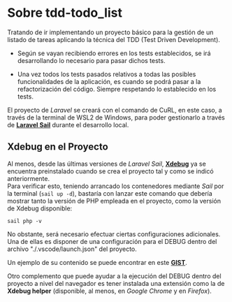 # Sobre tdd-todo_list

Tratando de ir implementando un proyecto básico para la gestión de un listado de tareas aplicando la técnica del TDD (Test Driven Development).

- Según se vayan recibiendo errores en los tests establecidos, se irá desarrollando lo necesario para pasar dichos tests.

- Una vez todos los tests pasados relativos a todas las posibles funcionalidades de la aplicación, es cuando se podrá pasar a la refactorización del código. Siempre respetando lo establecido en los tests.

El proyecto de *Laravel* se creará con el comando de CuRL, en este caso, a través de la terminal de WSL2 de Windows, para poder gestionarlo a través de **[Laravel Sail](https://laravel.com/docs/11.x/sail)** durante el desarrollo local.

## Xdebug en el Proyecto

Al menos, desde las últimas versiones de *Laravel Sail*, **[Xdebug](https://xdebug.org/)** ya se encuentra preinstalado cuando se crea el proyecto tal y como se indicó anteriormente.<br>
Para verificar esto, teniendo arrancado los contenedores mediante *Sail* por la terminal (`sail up -d`), bastaría con lanzar este comando que debería mostrar tanto la versión de PHP empleada en el proyecto, como la versión de Xdebug disponible:

    sail php -v

No obstante, será necesario efectuar ciertas configuraciones adicionales. Una de ellas es disponer de una configuración para el DEBUG dentro del archivo "./.vscode/launch.json" del proyecto.

Un ejemplo de su contenido se puede encontrar en este **[GIST](https://gist.github.com/zacktagnan/b436eea3d3a3cf69ccee263b821591b7)**.

Otro complemento que puede ayudar a la ejecución del DEBUG dentro del proyecto a nivel del navegador es tener instalada una extensión como la de **Xdebug helper** (disponible, al menos, en *Google Chrome* y en *Firefox*).
